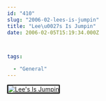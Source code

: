 ```yaml
---
id: "410"
slug: "2006-02-lees-is-jumpin"
title: "Lee\u0027s Is Jumpin"
date: 2006-02-05T15:19:34.000Z



tags:

  - "General"
---
```

<div class="sqs-html-content">
  <div style="float: left; margin-right: 10px; margin-bottom: 10px;"> <a href="http://www.flickr.com/photos/mclazarus/95916945/" title="Lee's Is Jumpin"><img src="http://static.flickr.com/27/95916945_83bffcf7b2_m.jpg" alt="Lee's Is Jumpin" style="border: solid 2px #000000;" /></a>
</div>
<p><br clear="all" /></p>
</div>
